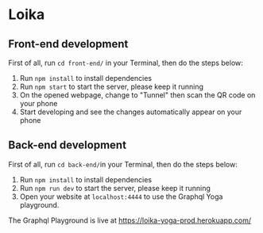 # Loika

## Front-end development

First of all, run `cd front-end/` in your Terminal, then do the steps below:

1. Run `npm install` to install dependencies
2. Run `npm start` to start the server, please keep it running
3. On the opened webpage, change to "Tunnel" then scan the QR code on your phone
4. Start developing and see the changes automatically appear on your phone

## Back-end development

First of all, run `cd back-end/`in your Terminal, then do the steps below:

1. Run `npm install` to install dependencies
2. Run `npm run dev` to start the server, please keep it running
3. Open your website at `localhost:4444` to use the Graphql Yoga playground.

The Graphql Playground is live at https://loika-yoga-prod.herokuapp.com/
